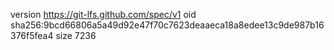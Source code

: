 version https://git-lfs.github.com/spec/v1
oid sha256:9bcd66806a5a49d92e47f70c7623deaaeca18a8edee13c9de987b16376f5fea4
size 7236
